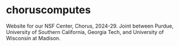 # choruscomputes
Website for our NSF Center, Chorus, 2024-29. Joint between Purdue, University of Southern California, Georgia Tech, and University of Wisconsin at Madison.
